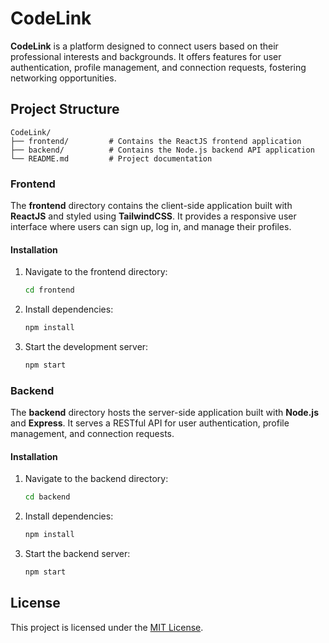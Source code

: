 # CodeLink

**CodeLink** is a platform designed to connect users based on their professional interests and backgrounds. It offers features for user authentication, profile management, and connection requests, fostering networking opportunities.

## Project Structure

```
CodeLink/
├── frontend/         # Contains the ReactJS frontend application
├── backend/          # Contains the Node.js backend API application
└── README.md         # Project documentation
```

### Frontend

The **frontend** directory contains the client-side application built with **ReactJS** and styled using **TailwindCSS**. It provides a responsive user interface where users can sign up, log in, and manage their profiles.

#### Installation

1. Navigate to the frontend directory:

   ```bash
   cd frontend
   ```

2. Install dependencies:

   ```bash
   npm install
   ```

3. Start the development server:

   ```bash
   npm start
   ```

### Backend

The **backend** directory hosts the server-side application built with **Node.js** and **Express**. It serves a RESTful API for user authentication, profile management, and connection requests.

#### Installation

1. Navigate to the backend directory:

   ```bash
   cd backend
   ```

2. Install dependencies:

   ```bash
   npm install
   ```

3. Start the backend server:

   ```bash
   npm start
   ```

## License

This project is licensed under the [MIT License](LICENSE).
